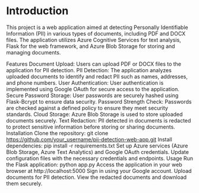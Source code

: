 # Introduction
This project is a web application aimed at detecting Personally Identifiable Information (PII) in various types of documents, including PDF and DOCX files. The application utilizes Azure Cognitive Services for text analysis, Flask for the web framework, and Azure Blob Storage for storing and managing documents.

Features
Document Upload: Users can upload PDF or DOCX files to the application for PII detection.
PII Detection: The application analyzes uploaded documents to identify and redact PII such as names, addresses, and phone numbers.
User Authentication: User authentication is implemented using Google OAuth for secure access to the application.
Secure Password Storage: User passwords are securely hashed using Flask-Bcrypt to ensure data security.
Password Strength Check: Passwords are checked against a defined policy to ensure they meet security standards.
Cloud Storage: Azure Blob Storage is used to store uploaded documents securely.
Text Redaction: PII detected in documents is redacted to protect sensitive information before storing or sharing documents.
Installation
Clone the repository: git clone https://github.com/your_username/pii-detection-web-app.git
Install dependencies: pip install -r requirements.txt
Set up Azure services (Azure Blob Storage, Azure Text Analytics) and Google OAuth credentials.
Update configuration files with the necessary credentials and endpoints.
Usage
Run the Flask application: python app.py
Access the application in your web browser at http://localhost:5000
Sign in using your Google account.
Upload documents for PII detection.
View the redacted documents and download them securely.
